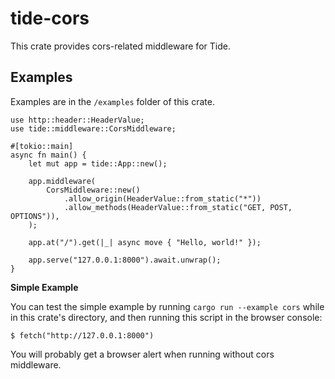 # tide-cors

This crate provides cors-related middleware for Tide.

## Examples

Examples are in the `/examples` folder of this crate.

```rust,no_run
use http::header::HeaderValue;
use tide::middleware::CorsMiddleware;

#[tokio::main]
async fn main() {
    let mut app = tide::App::new();

    app.middleware(
        CorsMiddleware::new()
            .allow_origin(HeaderValue::from_static("*"))
            .allow_methods(HeaderValue::from_static("GET, POST, OPTIONS")),
    );

    app.at("/").get(|_| async move { "Hello, world!" });

    app.serve("127.0.0.1:8000").await.unwrap();
}
```

__Simple Example__

You can test the simple example by running `cargo run --example cors` while in this crate's directory, and then running this script in the browser console:

```console
$ fetch("http://127.0.0.1:8000")
```

You will probably get a browser alert when running without cors middleware.
